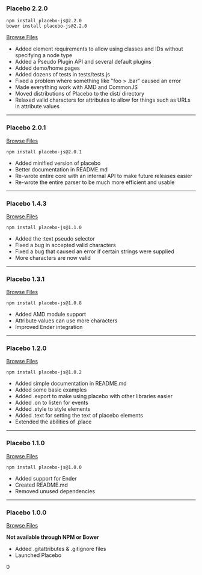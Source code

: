 ### Placebo 2.2.0
```
npm install placebo-js@2.2.0
bower install placebo-js@2.2.0
```
[Browse Files](https://github.com/dmnevius/Placebo)

* Added element requirements to allow using classes and IDs without specifying a node type
* Added a Pseudo Plugin API and several default plugins
* Added demo/home pages
* Added dozens of tests in tests/tests.js
* Fixed a problem where something like "foo > .bar" caused an error
* Made everything work with AMD and CommonJS
* Moved distributions of Placebo to the dist/ directory
* Relaxed valid characters for attributes to allow for things such as URLs in attribute values

___

### Placebo 2.0.1

[Browse Files](https://github.com/dmnevius/Placebo/tree/9e536f3e269eba6de97a3d29a15d622b96f270d6)
```
npm install placebo-js@2.0.1
```
* Added minified version of placebo
* Better documentation in README.md
* Re-wrote entire core with an internal API to make future releases easier
* Re-wrote the entire parser to be much more efficient and usable
___

### Placebo 1.4.3

[Browse Files](https://github.com/dmnevius/Placebo/tree/1cb1c926e197e1d7f77ae8e9e13e767e02481df9)
```
npm install placebo-js@1.1.0
```
* Added the :text pseudo selector
* Fixed a bug in accepted valid characters
* Fixed a bug that caused an error if certain strings were supplied
* More characters are now valid
___

### Placebo 1.3.1

[Browse Files](https://github.com/dmnevius/Placebo/tree/d8a3e77c1a79bbed397f5ab58823b35ca9aeaa30)
```
npm install placebo-js@1.0.8
```
* Added AMD module support
* Attribute values can use more characters
* Improved Ender integration
___

### Placebo 1.2.0
[Browse Files](https://github.com/dmnevius/Placebo/tree/4b90906b7f02e1536b867f313ae023c52774b8e9)
```
npm install placebo-js@1.0.2
```
* Added simple documentation in README.md
* Added some basic examples
* Added .export to make using placebo with other libraries easier
* Added .on to listen for events
* Added .style to style elements
* Added .text for setting the text of placebo elements
* Extended the abilities of .place
___

### Placebo 1.1.0
[Browse Files](https://github.com/dmnevius/Placebo/tree/b9b9848fa91c8a62432dfb7d99a72a7e4b8254e9)
```
npm install placebo-js@1.0.0
```
* Added support for Ender
* Created README.md
* Removed unused dependencies
___

### Placebo 1.0.0
[Browse Files](https://github.com/dmnevius/Placebo/tree/0c6118bf829d119d5d5fa8620167f38a178f807c)

__Not available through NPM or Bower__
* Added .gitattributes & .gitignore files
* Launched Placebo

0
